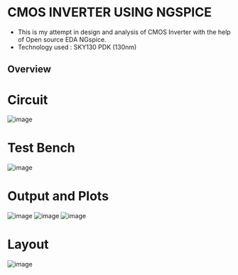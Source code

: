 # CMOS INVERTER USING NGSPICE
- This is my attempt in design and analysis of CMOS Inverter with the help of Open source EDA NGspice.
- Technology used : SKY130 PDK (130nm)
## Overview

# Circuit

![image](https://github.com/chennakeshavadasa/CMOS-Inverter/assets/123294639/30720e96-fb7d-4119-9be1-6a2293175ca3)


# Test Bench 

![image](https://github.com/chennakeshavadasa/CMOS-Inverter/assets/123294639/78f356ff-bebb-4a77-952a-2eeae093071d)

# Output and Plots

![image](https://github.com/chennakeshavadasa/CMOS-Inverter/assets/123294639/e28880d8-b7f4-4dcf-b479-6049a1b62658)
![image](https://github.com/chennakeshavadasa/CMOS-Inverter/assets/123294639/d1377031-982f-4b23-95e5-61216023c5c2)
![image](https://github.com/chennakeshavadasa/CMOS-Inverter/assets/123294639/9ef9b26e-ca19-445d-a1c4-daee3404b533)

# Layout 

![image](https://github.com/chennakeshavadasa/CMOS-Inverter/assets/123294639/124daf4d-7ff6-46fb-aee1-c3d11b09c2c0)
